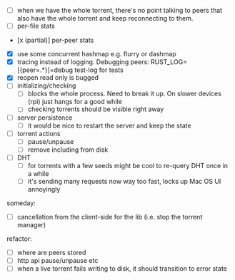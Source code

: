 - [ ] when we have the whole torrent, there's no point talking to peers that also have the whole torrent and keep reconnecting to them.
- [ ] per-file stats
- [x (partial)] per-peer stats
- [x] use some concurrent hashmap e.g. flurry or dashmap
- [x] tracing instead of logging. Debugging peers: RUST_LOG=[{peer=.*}]=debug
  test-log for tests
- [x] reopen read only is bugged
- [ ] initializing/checking
  - [ ] blocks the whole process. Need to break it up. On slower devices (rpi) just hangs for a good while
  - [ ] checking torrents should be visible right away
- [ ] server persistence
  - [ ] it would be nice to restart the server and keep the state
- [ ] torrent actions
  - [ ] pause/unpause
  - [ ] remove including from disk
- [ ] DHT
  - [ ] for torrents with a few seeds might be cool to re-query DHT once in a while
  - [ ] it's sending many requests now way too fast, locks up Mac OS UI annoyingly

someday:
- [ ] cancellation from the client-side for the lib (i.e. stop the torrent manager)


refactor:
- [ ] where are peers stored
- [ ] http api pause/unpause etc
- [ ] when a live torrent fails writing to disk, it should transition to error state